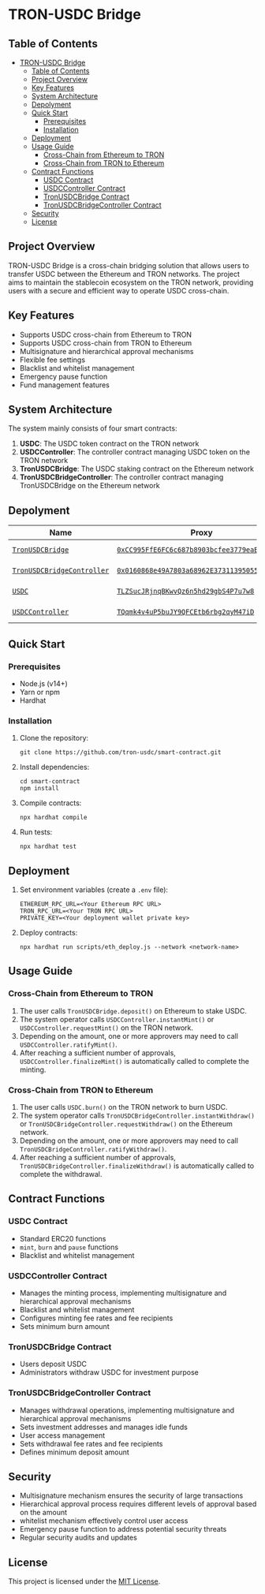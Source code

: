 # TRON-USDC Bridge

## Table of Contents

- [TRON-USDC Bridge](#tron-usdc-bridge)
  - [Table of Contents](#table-of-contents)
  - [Project Overview](#project-overview)
  - [Key Features](#key-features)
  - [System Architecture](#system-architecture)
  - [Depolyment](#depolyment)
  - [Quick Start](#quick-start)
    - [Prerequisites](#prerequisites)
    - [Installation](#installation)
  - [Deployment](#deployment)
  - [Usage Guide](#usage-guide)
    - [Cross-Chain from Ethereum to TRON](#cross-chain-from-ethereum-to-tron)
    - [Cross-Chain from TRON to Ethereum](#cross-chain-from-tron-to-ethereum)
  - [Contract Functions](#contract-functions)
    - [USDC Contract](#usdc-contract)
    - [USDCController Contract](#usdccontroller-contract)
    - [TronUSDCBridge Contract](#tronusdcbridge-contract)
    - [TronUSDCBridgeController Contract](#tronusdcbridgecontroller-contract)
  - [Security](#security)
  - [License](#license)

## Project Overview

TRON-USDC Bridge is a cross-chain bridging solution that allows users to transfer USDC between the Ethereum and TRON networks. The project aims to maintain the stablecoin ecosystem on the TRON network, providing users with a secure and efficient way to operate USDC cross-chain.

## Key Features

- Supports USDC cross-chain from Ethereum to TRON
- Supports USDC cross-chain from TRON to Ethereum
- Multisignature and hierarchical approval mechanisms
- Flexible fee settings
- Blacklist and whitelist management
- Emergency pause function
- Fund management features

## System Architecture

The system mainly consists of four smart contracts:

1. **USDC**: The USDC token contract on the TRON network
2. **USDCController**: The controller contract managing USDC token on the TRON network
3. **TronUSDCBridge**: The USDC staking contract on the Ethereum network
4. **TronUSDCBridgeController**: The controller contract managing TronUSDCBridge on the Ethereum network

## Depolyment
| Name | Proxy | Implementation | Notes |
| -------- | -------- | -------- | -------- |
| [`TronUSDCBridge`](https://github.com/tron-usdc/smart-contract/blob/master/contracts/TronUSDCBridge.sol) | [`0xCC995FfE6FC6c687b8903bcfee3779eaB55d0C74`](https://etherscan.io/address/0xCC995FfE6FC6c687b8903bcfee3779eaB55d0C74) | [`0x0B8D8cc2eFf89dedfbC35d7c36b50e8A9ec01F88`](https://etherscan.io/address/0x0B8D8cc2eFf89dedfbC35d7c36b50e8A9ec01F88) | Proxy: [`TUP@5.0.2`](https://github.com/OpenZeppelin/openzeppelin-contracts/blob/v5.0.2/contracts/proxy/transparent/TransparentUpgradeableProxy.sol) |
| [`TronUSDCBridgeController`](https://github.com/tron-usdc/smart-contract/blob/master/contracts/TronUSDCBridgeController.sol) | [`0x0160868e49A7803a68962E373113950557Db2994`](https://etherscan.io/address/0x0160868e49A7803a68962E373113950557Db2994) | [`0xDB146c798B1c20A8fC9944BD42BefB4d878B13a0`](https://etherscan.io/address/0xDB146c798B1c20A8fC9944BD42BefB4d878B13a0) | Proxy: [`TUP@5.0.2`](https://github.com/OpenZeppelin/openzeppelin-contracts/blob/v5.0.2/contracts/proxy/transparent/TransparentUpgradeableProxy.sol) |
| [`USDC`](https://github.com/tron-usdc/smart-contract/blob/master/contracts/USDC.sol) | [`TLZSucJRjnqBKwvQz6n5hd29gbS4P7u7w8`](https://tronscan.org/#/address/TLZSucJRjnqBKwvQz6n5hd29gbS4P7u7w8) | [`TWCobEme6uZAv9xpo38hJqxzswAcYKwn7N`](https://tronscan.org/#/address/TWCobEme6uZAv9xpo38hJqxzswAcYKwn7N) | Proxy: [`TUP@5.0.2`](https://github.com/OpenZeppelin/openzeppelin-contracts/blob/v5.0.2/contracts/proxy/transparent/TransparentUpgradeableProxy.sol) |
| [`USDCController`](https://github.com/tron-usdc/smart-contract/blob/master/contracts/USDCController.sol) | [`TQqmk4v4uP5buJY9QFCEtb6rbg2qyM47iD`](https://tronscan.org/#/address/TQqmk4v4uP5buJY9QFCEtb6rbg2qyM47iD) | [`TKpzh1SE5PLqehPZ5VtK8vx97HkHo7CWCc`](https://tronscan.org/#/address/TKpzh1SE5PLqehPZ5VtK8vx97HkHo7CWCc) | Proxy: [`TUP@5.0.2`](https://github.com/OpenZeppelin/openzeppelin-contracts/blob/v5.0.2/contracts/proxy/transparent/TransparentUpgradeableProxy.sol) |

## Quick Start

### Prerequisites

- Node.js (v14+)
- Yarn or npm
- Hardhat

### Installation

1. Clone the repository:

   ```
   git clone https://github.com/tron-usdc/smart-contract.git
   ```

2. Install dependencies:

   ```
   cd smart-contract
   npm install
   ```

3. Compile contracts:

   ```
   npx hardhat compile
   ```

4. Run tests:

   ```
   npx hardhat test
   ```

## Deployment

1. Set environment variables (create a `.env` file):

   ```
   ETHEREUM_RPC_URL=<Your Ethereum RPC URL>
   TRON_RPC_URL=<Your TRON RPC URL>
   PRIVATE_KEY=<Your deployment wallet private key>
   ```

2. Deploy contracts:

   ```
   npx hardhat run scripts/eth_deploy.js --network <network-name>
   ```

## Usage Guide

### Cross-Chain from Ethereum to TRON

1. The user calls `TronUSDCBridge.deposit()` on Ethereum to stake USDC.
2. The system operator calls `USDCController.instantMint()` or `USDCController.requestMint()` on the TRON network.
3. Depending on the amount, one or more approvers may need to call `USDCController.ratifyMint()`.
4. After reaching a sufficient number of approvals, `USDCController.finalizeMint()` is automatically called to complete the minting.

### Cross-Chain from TRON to Ethereum

1. The user calls `USDC.burn()` on the TRON network to burn USDC.
2. The system operator calls `TronUSDCBridgeController.instantWithdraw()` or `TronUSDCBridgeController.requestWithdraw()` on the Ethereum network.
3. Depending on the amount, one or more approvers may need to call `TronUSDCBridgeController.ratifyWithdraw()`.
4. After reaching a sufficient number of approvals, `TronUSDCBridgeController.finalizeWithdraw()` is automatically called to complete the withdrawal.

## Contract Functions

### USDC Contract

- Standard ERC20 functions
- `mint`, `burn` and `pause` functions
- Blacklist and whitelist management

### USDCController Contract

- Manages the minting process, implementing multisignature and hierarchical approval mechanisms
- Blacklist and whitelist management
- Configures minting fee rates and fee recipients
- Sets minimum burn amount

### TronUSDCBridge Contract

- Users deposit USDC
- Administrators withdraw USDC for investment purpose

### TronUSDCBridgeController Contract

- Manages withdrawal operations, implementing multisignature and hierarchical approval mechanisms
- Sets investment addresses and manages idle funds
- User access management
- Sets withdrawal fee rates and fee recipients
- Defines minimum deposit amount

## Security

- Multisignature mechanism ensures the security of large transactions
- Hierarchical approval process requires different levels of approval based on the amount
- whitelist mechanism effectively control user access
- Emergency pause function to address potential security threats
- Regular security audits and updates

## License

This project is licensed under the [MIT License](LICENSE).